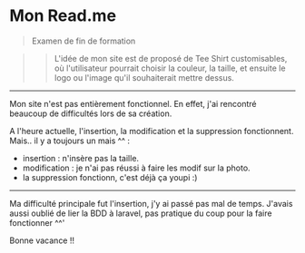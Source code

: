 # Mon Read.me #

> Examen de fin de formation


>> L'idée de mon site est de proposé de Tee Shirt customisables, où l'utilisateur pourrait choisir la couleur, la taille, et ensuite le logo ou l'image qu'il souhaiterait mettre dessus.

*****

Mon site n'est pas entièrement fonctionnel.
En effet, j'ai rencontré beaucoup de difficultés lors de sa création.

A l'heure actuelle, l'insertion, la modification et la suppression fonctionnent. Mais.. il y a toujours un mais ^^ :

  * insertion : n'insère pas la taille.
  * modification : je n'ai pas réussi à faire les modif sur la photo.
  * la suppression fonctionn, c'est déjà ça youpi :)

*****

Ma difficulté principale fut l'insertion, j'y ai passé pas mal de temps.
J'avais aussi oublié de lier la BDD à laravel, pas pratique du coup pour la faire fonctionner ^^'

Bonne vacance !! 
